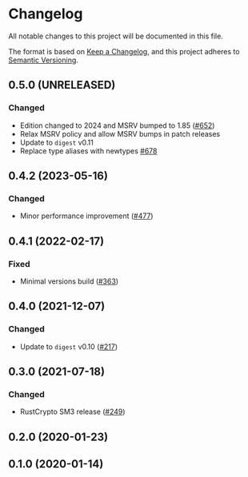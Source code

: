 # Changelog

All notable changes to this project will be documented in this file.

The format is based on [Keep a Changelog](https://keepachangelog.com/en/1.0.0/),
and this project adheres to [Semantic Versioning](https://semver.org/spec/v2.0.0.html).

## 0.5.0 (UNRELEASED)
### Changed
- Edition changed to 2024 and MSRV bumped to 1.85 ([#652])
- Relax MSRV policy and allow MSRV bumps in patch releases
- Update to `digest` v0.11
- Replace type aliases with newtypes [#678]

[#652]: https://github.com/RustCrypto/hashes/pull/652
[#678]: https://github.com/RustCrypto/hashes/pull/678

## 0.4.2 (2023-05-16)
### Changed
- Minor performance improvement ([#477])

[#477]: https://github.com/RustCrypto/hashes/pull/477

## 0.4.1 (2022-02-17)
### Fixed
- Minimal versions build ([#363])

[#363]: https://github.com/RustCrypto/hashes/pull/363

## 0.4.0 (2021-12-07)
### Changed
- Update to `digest` v0.10 ([#217])

[#217]: https://github.com/RustCrypto/hashes/pull/217

## 0.3.0 (2021-07-18)
### Changed
- RustCrypto SM3 release ([#249])

[#249]: https://github.com/RustCrypto/hashes/pull/249

## 0.2.0 (2020-01-23)

## 0.1.0 (2020-01-14)
